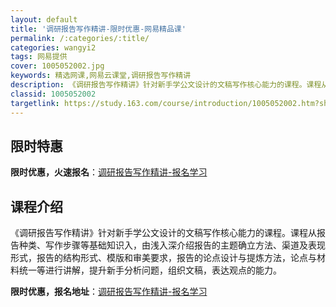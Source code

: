 ```yaml
---
layout: default
title: '调研报告写作精讲-限时优惠-网易精品课'
permalink: /:categories/:title/
categories: wangyi2
tags: 网易提供
cover: 1005052002.jpg
keywords: 精选网课,网易云课堂,调研报告写作精讲
description: 《调研报告写作精讲》针对新手学公文设计的文稿写作核心能力的课程。课程从报告种类、写作步骤等基础知识入，由浅入深介绍报告的
classid: 1005052002
targetlink: https://study.163.com/course/introduction/1005052002.htm?share=1&shareId=1025206652&utm_campaign=share&utm_medium=iphoneShare&utm_source=&utm_u=1025206652
---
```


## 限时特惠

**限时优惠，火速报名**：[调研报告写作精讲-报名学习](https://study.163.com/course/introduction/1005052002.htm?share=1&shareId=1025206652&utm_campaign=share&utm_medium=iphoneShare&utm_source=&utm_u=1025206652)

## 课程介绍

《调研报告写作精讲》针对新手学公文设计的文稿写作核心能力的课程。课程从报告种类、写作步骤等基础知识入，由浅入深介绍报告的主题确立方法、渠道及表现形式，报告的结构形式、模版和审美要求，报告的论点设计与提炼方法，论点与材料统一等进行讲解，提升新手分析问题，组织文稿，表达观点的能力。

**限时优惠，报名地址**：[调研报告写作精讲-报名学习](https://study.163.com/course/introduction/1005052002.htm?share=1&shareId=1025206652&utm_campaign=share&utm_medium=iphoneShare&utm_source=&utm_u=1025206652)

